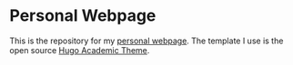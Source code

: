 # Personal Webpage

This is the repository for my [personal webpage](https://bkettle.ca). The template I use is the open source [Hugo Academic Theme](https://github.com/wowchemy/starter-hugo-academic).
